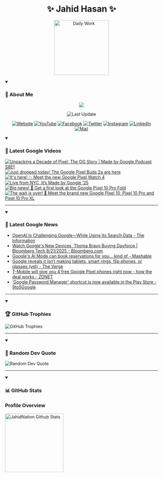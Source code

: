 <h1 align="center">✨ Jahid Hasan ✨</h1>
<p align="center">
  <img alt="Daily Work" height="180px" src="https://i.imgur.com/uhZdH9C.gif" />
</p>
<details open>
 <summary><h3>🌟 About Me</h3></summary>
<p align="center">
  <img src="https://readme-typing-svg.demolab.com/?lines=Even+if+I+fail,;I+have+to+finish,;What+I+started.;&font=Fira%20Code&center=true&width=500&height=50&color=00FF7F&vCenter=true&pause=1000&size=24" />
</p>

<p align="center">
  <img alt="Last Update" title="Last Update" src="https://img.shields.io/github/last-commit/jahidnation/jahidnation?logo=github&label=LAST+UPDATE&color=blueviolet&style=flat-square"/>
</p>

<p align="center">
  <a href="https://jahid.eu.org">
    <img alt="Website" title="Website" src="https://img.shields.io/badge/Website-000000?logo=Google-Chrome&logoColor=white&style=for-the-badge"/></a>
  <a href="https://youtube.com/@jahidnation">
    <img alt="YouTube" title="YouTube Channel" src="https://img.shields.io/badge/YouTube-FF0000?logo=YouTube&logoColor=white&style=for-the-badge"/></a>
  <a href="https://facebook.com/jahidnation">
    <img alt="Facebook" title="Facebook Page" src="https://img.shields.io/badge/Facebook-4267B2?logo=Facebook&logoColor=white&style=for-the-badge"/></a>
  <a href="https://twitter.com/jahidnation">
    <img alt="Twitter" title="Twitter Profile" src="https://img.shields.io/badge/X-000000?logo=x&logoColor=white&style=for-the-badge"/></a>
  <a href="https://instagram.com/jahidnation">
    <img alt="Instagram" title="Instagram Profile" src="https://img.shields.io/badge/Instagram-E4405F?logo=Instagram&logoColor=white&style=for-the-badge"/></a>
  <a href="https://linkedin.com/in/jahidnation">
    <img alt="LinkedIn" title="LinkedIn Profile" src="https://img.shields.io/badge/LinkedIn-0A66C2?logo=LinkedIn&logoColor=white&style=for-the-badge"/></a>
  <a href="https://mail.google.com/?hl=en&tf=cm&fs=1&to=mail@jahid.eu.org">
    <img alt="Mail" title="Mail Me" src="https://img.shields.io/badge/Email-D14836?logo=Gmail&logoColor=white&style=for-the-badge"/></a>
</p>

</details>

<details open>
 <summary><h3>🎥 Latest Google Videos</h3></summary>

<!-- BEGIN VID -->
<a href="https://www.youtube.com/watch?v=ddKaRQRVer4">
  <picture>
    <source media="(prefers-color-scheme: dark)" srcset="https://ytcards.demolab.com/?id=ddKaRQRVer4&title=Unpacking+a+Decade+of+Pixel%3A+The+OG+Story+%7C+Made+by+Google+Podcast+S8E1&lang=en&timestamp=1755727307&background_color=%230d1117&title_color=%23ffffff&stats_color=%23dedede&max_title_lines=1&width=250&border_radius=5&duration=1441">
    <img src="https://ytcards.demolab.com/?id=ddKaRQRVer4&title=Unpacking+a+Decade+of+Pixel%3A+The+OG+Story+%7C+Made+by+Google+Podcast+S8E1&lang=en&timestamp=1755727307&background_color=%23ffffff&title_color=%2324292f&stats_color=%2357606a&max_title_lines=1&width=250&border_radius=5&duration=1441" alt="Unpacking a Decade of Pixel: The OG Story | Made by Google Podcast S8E1" title="Unpacking a Decade of Pixel: The OG Story | Made by Google Podcast S8E1">
  </picture>
</a>
<a href="https://www.youtube.com/shorts/S1pCFRyGCdY">
  <picture>
    <source media="(prefers-color-scheme: dark)" srcset="https://ytcards.demolab.com/?id=S1pCFRyGCdY&title=Just+dropped+today%21+The+Google+Pixel+Buds+2a+are+here&lang=en&timestamp=1755718687&background_color=%230d1117&title_color=%23ffffff&stats_color=%23dedede&max_title_lines=1&width=250&border_radius=5&duration=14">
    <img src="https://ytcards.demolab.com/?id=S1pCFRyGCdY&title=Just+dropped+today%21+The+Google+Pixel+Buds+2a+are+here&lang=en&timestamp=1755718687&background_color=%23ffffff&title_color=%2324292f&stats_color=%2357606a&max_title_lines=1&width=250&border_radius=5&duration=14" alt="Just dropped today! The Google Pixel Buds 2a are here" title="Just dropped today! The Google Pixel Buds 2a are here">
  </picture>
</a>
<a href="https://www.youtube.com/shorts/_5lxm9DUGTg">
  <picture>
    <source media="(prefers-color-scheme: dark)" srcset="https://ytcards.demolab.com/?id=_5lxm9DUGTg&title=It%27s+here%21+%E2%9C%A8+Meet+the+new+Google+Pixel+Watch+4&lang=en&timestamp=1755714824&background_color=%230d1117&title_color=%23ffffff&stats_color=%23dedede&max_title_lines=1&width=250&border_radius=5&duration=72">
    <img src="https://ytcards.demolab.com/?id=_5lxm9DUGTg&title=It%27s+here%21+%E2%9C%A8+Meet+the+new+Google+Pixel+Watch+4&lang=en&timestamp=1755714824&background_color=%23ffffff&title_color=%2324292f&stats_color=%2357606a&max_title_lines=1&width=250&border_radius=5&duration=72" alt="It's here! ✨ Meet the new Google Pixel Watch 4" title="It's here! ✨ Meet the new Google Pixel Watch 4">
  </picture>
</a>
<a href="https://www.youtube.com/watch?v=06b4UeDcQbE">
  <picture>
    <source media="(prefers-color-scheme: dark)" srcset="https://ytcards.demolab.com/?id=06b4UeDcQbE&title=Live+from+NYC%2C+It%E2%80%99s+Made+by+Google+%E2%80%9825&lang=en&timestamp=1755714155&background_color=%230d1117&title_color=%23ffffff&stats_color=%23dedede&max_title_lines=1&width=250&border_radius=5&duration=4615">
    <img src="https://ytcards.demolab.com/?id=06b4UeDcQbE&title=Live+from+NYC%2C+It%E2%80%99s+Made+by+Google+%E2%80%9825&lang=en&timestamp=1755714155&background_color=%23ffffff&title_color=%2324292f&stats_color=%2357606a&max_title_lines=1&width=250&border_radius=5&duration=4615" alt="Live from NYC, It’s Made by Google ‘25" title="Live from NYC, It’s Made by Google ‘25">
  </picture>
</a>
<a href="https://www.youtube.com/shorts/DVzY3f0NLUY">
  <picture>
    <source media="(prefers-color-scheme: dark)" srcset="https://ytcards.demolab.com/?id=DVzY3f0NLUY&title=Big+news%21+%F0%9F%93%A3+Get+a+first+look+at+the+Google+Pixel+10+Pro+Fold&lang=en&timestamp=1755712414&background_color=%230d1117&title_color=%23ffffff&stats_color=%23dedede&max_title_lines=1&width=250&border_radius=5&duration=74">
    <img src="https://ytcards.demolab.com/?id=DVzY3f0NLUY&title=Big+news%21+%F0%9F%93%A3+Get+a+first+look+at+the+Google+Pixel+10+Pro+Fold&lang=en&timestamp=1755712414&background_color=%23ffffff&title_color=%2324292f&stats_color=%2357606a&max_title_lines=1&width=250&border_radius=5&duration=74" alt="Big news! 📣 Get a first look at the Google Pixel 10 Pro Fold" title="Big news! 📣 Get a first look at the Google Pixel 10 Pro Fold">
  </picture>
</a>
<a href="https://www.youtube.com/shorts/1DElztxF3VA">
  <picture>
    <source media="(prefers-color-scheme: dark)" srcset="https://ytcards.demolab.com/?id=1DElztxF3VA&title=The+wait+is+over%21++%F0%9F%8E%89++Meet+the+brand+new+Google+Pixel+10%2C+Pixel+10+Pro+and+Pixel+10+Pro+XL&lang=en&timestamp=1755710655&background_color=%230d1117&title_color=%23ffffff&stats_color=%23dedede&max_title_lines=1&width=250&border_radius=5&duration=78">
    <img src="https://ytcards.demolab.com/?id=1DElztxF3VA&title=The+wait+is+over%21++%F0%9F%8E%89++Meet+the+brand+new+Google+Pixel+10%2C+Pixel+10+Pro+and+Pixel+10+Pro+XL&lang=en&timestamp=1755710655&background_color=%23ffffff&title_color=%2324292f&stats_color=%2357606a&max_title_lines=1&width=250&border_radius=5&duration=78" alt="The wait is over!  🎉  Meet the brand new Google Pixel 10, Pixel 10 Pro and Pixel 10 Pro XL" title="The wait is over!  🎉  Meet the brand new Google Pixel 10, Pixel 10 Pro and Pixel 10 Pro XL">
  </picture>
</a>
<!-- END VID -->

---

</details>

<details open>
 <summary><h3>📝 Latest Google News</h3></summary>

<!-- BLOG-POST-LIST:START -->
- [OpenAI Is Challenging Google—While Using Its Search Data - The Information](https://news.google.com/rss/articles/CBMiiwFBVV95cUxNVzJCT1U4azEybUxzNVN6VFhyQ3phelVBT3pBRGtZOFpWdm5uNGg3Y3c4M0tZNXNJeTZ5NmNXRDhaMVZzeXlhbDJrZ3ZWaS1BYjhYdy1vN1BFdWZ3YjU1ZWV0OVVvOTc2Zk9QQVVSbmlmbTdkcjFZTmtOSGlGQ3NTZlhsZGhua0hMMWNR?oc=5)
- [Watch Google&#39;s New Devices, Thoma Bravo Buying Dayforce | Bloomberg Tech 8/21/2025 - Bloomberg.com](https://news.google.com/rss/articles/CBMihgFBVV95cUxQQ3VvQ1hZc05CTFpJaTdDZjZyWTBieGZFNHFsMm1oM3hFUG8wZlM5QUNzNTFOa2ppbTlXMXpHNmg2MzRzNmk4Um1vSzl1MlFjRmVOSjlRX2g3ZnRGaGs2Qklfam1RZ3V5blFzUWxoS2tUNDh3ZDBlRk1tbDNqaVprTGhfeW1uUQ?oc=5)
- [Google&#39;s AI Mode can book reservations for you... kind of - Mashable](https://news.google.com/rss/articles/CBMieEFVX3lxTE41Z1ktYkJLUXNLVDRubkFHSTFGWXpSRFNYMnVwbEVzdE8wT1EwYmRSNVM5OXZlQ2RUZ0pQSl9TWkl1cXNEMlNoVU5DR3JFYzdXUG05Z3VnbDZhT1VCU2lzM2VrUHBiaGJkM0l6dlk3dWNUSVpmUFozTw?oc=5)
- [Google reveals it isn’t making tablets, smart rings, flip phones, or glasses &lpar;yet&rpar; - The Verge](https://news.google.com/rss/articles/CBMimwFBVV95cUxPdGxDRUN2dXY5VkF4MkotRHk3RkZTODhTaWJWVjRDV1drcC1fSGQxdktZRVZBdGs5V1F0NUJtaGpydXlZNGFRTmJqTzFEZjcyRDJGQ0F0cWNYN3J5SGtONnVBdW1DRG1qamR2SlJfUlVUVnlBUHJ3NkhfTTVRdjJhTlBhSGh2UFlBZTZyc3dPVzlmMTZsamU1RDY5QQ?oc=5)
- [T-Mobile will give you 4 free Google Pixel phones right now - how the deal works - ZDNET](https://news.google.com/rss/articles/CBMirgFBVV95cUxNd2w1SE9kWlN6R0tBdVRQZThxRGZxM1pUZGNlMTJuWHFYMW5FQU5rQnNzMmJMeUhkRGk2cDlCbEZlRW1hM0ZxTlkwU2FGc2lIOWxTZENpQTdLNTVuVzVUSnNrYktJVUFvT2F5Y3Y0cWJQTi0tVHdwWW1KYkN0bmFZUVVGVTRkZGEzLS14aS1QTHBFWVROTEpVYWUzVHBwNG40RVYzbEM1RUUyRUhyeHc?oc=5)
- [‘Google Password Manager’ shortcut is now available in the Play Store - 9to5Google](https://news.google.com/rss/articles/CBMidkFVX3lxTE16b0xIcGFtYVZFMUNOS192OUdmLWtEZlEwMHZ2LVBDOUw4ZFNHdG5BcXVUNVktS01pcFMzWm5WTlJzRXdXVWs1Z0R6bDhKRkJZS2kxNmtFVmMzOVNCWGdodTdpYzJ1TDMzX2o3eUNEdW0xcWs4SFE?oc=5)
<!-- BLOG-POST-LIST:END -->

---

</details>

<details open>
 <summary><h3>🏆 GitHub Trophies</h3></summary>

<img alt="GitHub Trophies" title="GitHub Trophies" src="https://github-profile-trophy.vercel.app/?username=jahidnation&column=8&theme=gruvbox&no-frame=true"/>

---

</details>

<details open>
 <summary><h3>💬 Random Dev Quote</h3></summary>

<img alt="Random Dev Quote" title="Random Dev Quote" src="https://quotes-github-readme.vercel.app/api?type=horizontal&theme=radical"/>

---

</details>

<details open> 
  <summary><h3>📊 GitHub Stats</h3></summary>

  <h3>Profile Overview</h3>
  <p>
  <img alt="JahidNation Github Stats" src="https://denvercoder1-github-readme-stats.vercel.app/api/?username=jahidnation&show_icons=true&include_all_commits=true&count_private=true&theme=react&hide_border=true&bg_color=1F222E&title_color=F85D7F&icon_color=F8D866" height="192px"/>
  </p>


